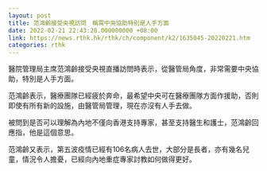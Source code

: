 ```yaml
---
layout: post
title: 范鴻齡接受央視訪問　稱需中央協助特別是人手方面
date: 2022-02-21 22:43:28.000000000 +08:00
link: https://news.rthk.hk/rthk/ch/component/k2/1635045-20220221.htm
categories: rthk
---
```


醫院管理局主席范鴻齡接受央視直播訪問時表示，從醫管局角度，非常需要中央協助，特別是人手方面。

范鴻齡表示，醫療團隊已經疲於奔命，最希望中央可在醫療團隊方面作援助，否則即使有所有新的設施，由醫管局管理，現在亦沒有人手去做。

被問到是否可以理解為內地不僅向香港支持專家，甚至支持醫生和護士，范鴻齡回應指，他是這個意思。

范鴻齡又表示，第五波疫情已經有106名病人去世，大部分是長者，亦有幾名兒童，情況令人擔憂，已經向內地重症專家討教如何做得更好。
